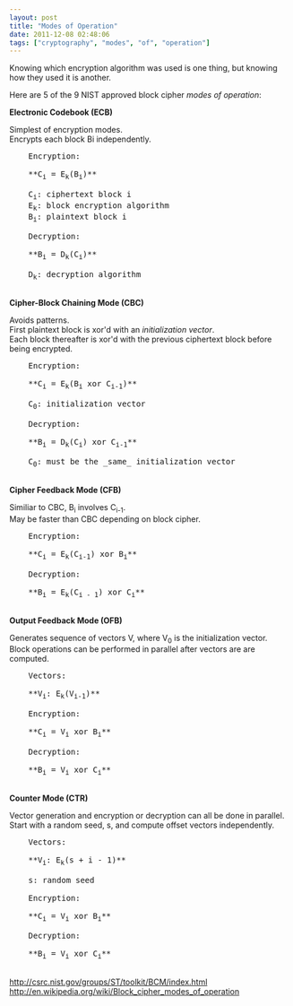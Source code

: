 ```yaml
---
layout: post
title: "Modes of Operation"
date: 2011-12-08 02:48:06
tags: ["cryptography", "modes", "of", "operation"]
---
```


Knowing which encryption algorithm was used is one thing, but knowing how they
used it is another.

Here are 5 of the 9 NIST approved block cipher _modes of operation_:

**Electronic Codebook (ECB)**

Simplest of encryption modes.    
Encrypts each block Bi independently.

<pre>
    Encryption:

    **C<sub>i</sub> = E<sub>k</sub>(B<sub>i</sub>)**

    C<sub>i</sub>: ciphertext block i
    E<sub>k</sub>: block encryption algorithm
    B<sub>i</sub>: plaintext block i

    Decryption:

    **B<sub>i</sub> = D<sub>k</sub>(C<sub>i</sub>)**

    D<sub>k</sub>: decryption algorithm

</pre>


**Cipher-Block Chaining Mode (CBC)**

Avoids patterns.   
First plaintext block is xor'd with an _initialization vector_.   
Each block thereafter is xor'd with the previous ciphertext block before being encrypted.  

<pre>
    Encryption:

    **C<sub>i</sub> = E<sub>k</sub>(B<sub>i</sub> xor C<sub>i-1</sub>)**

    C<sub>0</sub>: initialization vector
 
    Decryption:

    **B<sub>i</sub> = D<sub>k</sub>(C<sub>i</sub>) xor C<sub>i-1</sub>**
    
    C<sub>0</sub>: must be the _same_ initialization vector

</pre>


**Cipher Feedback Mode (CFB)**

Similiar to CBC, B<sub>i</sub> involves C<sub>i-1</sub>.   
May be faster than CBC depending on block cipher.   


<pre>
    Encryption:

    **C<sub>i</sub> = E<sub>k</sub>(C<sub>i-1</sub>) xor B<sub>i</sub>**
 
    Decryption:

    **B<sub>i</sub> = E<sub>k</sub>(C<sub>i - 1</sub>) xor C<sub>i</sub>**

</pre>



**Output Feedback Mode (OFB)**

Generates sequence of vectors V, where V<sub>0</sub> is the initialization vector.   
Block operations can be performed in parallel after vectors are are computed.   

<pre>
    Vectors:

    **V<sub>i</sub>: E<sub>k</sub>(V<sub>i-1</sub>)**

    Encryption:

    **C<sub>i</sub> = V<sub>i</sub> xor B<sub>i</sub>**
 
    Decryption:

    **B<sub>i</sub> = V<sub>i</sub> xor C<sub>i</sub>**

</pre>


**Counter Mode (CTR)**

Vector generation and encryption or decryption can all be done in parallel.   
Start with a random seed, s, and compute offset vectors independently.   

<pre>
    Vectors:

    **V<sub>i</sub>: E<sub>k</sub>(s + i - 1)**

    s: random seed

    Encryption:

    **C<sub>i</sub> = V<sub>i</sub> xor B<sub>i</sub>**
 
    Decryption:

    **B<sub>i</sub> = V<sub>i</sub> xor C<sub>i</sub>**

</pre>


<http://csrc.nist.gov/groups/ST/toolkit/BCM/index.html>
<http://en.wikipedia.org/wiki/Block_cipher_modes_of_operation>

